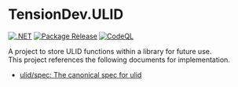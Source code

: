 # TensionDev.ULID

[![.NET](https://github.com/TensionDev/ULIDUtil/actions/workflows/dotnet.yml/badge.svg)](https://github.com/TensionDev/ULIDUtil/actions/workflows/dotnet.yml)
[![Package Release](https://github.com/TensionDev/ULIDUtil/actions/workflows/package-release.yml/badge.svg)](https://github.com/TensionDev/ULIDUtil/actions/workflows/package-release.yml)
[![CodeQL](https://github.com/TensionDev/ULIDUtil/actions/workflows/codeql-analysis.yml/badge.svg)](https://github.com/TensionDev/ULIDUtil/actions/workflows/codeql-analysis.yml)

A project to store ULID functions within a library for future use.  
This project references the following documents for implementation.  
- [ulid/spec: The canonical spec for ulid](https://https://github.com/ulid/spec)
